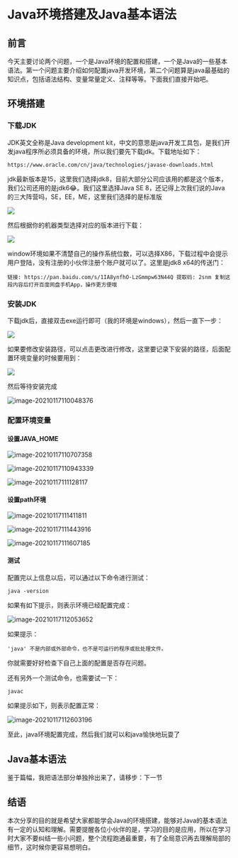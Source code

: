 # Java环境搭建及Java基本语法

## 前言

今天主要讨论两个问题，一个是Java环境的配置和搭建，一个是Java的一些基本语法。第一个问题主要介绍如何配置java开发环境，第二个问题算是java最基础的知识点，包括语法结构、变量常量定义、注释等等。下面我们直接开始吧。

## 环境搭建

### 下载JDK

JDK英文全称是Java development kit，中文的意思是java开发工具包，是我们开发java程序所必须具备的环境，所以我们要先下载jdk。下载地址如下：

```
https://www.oracle.com/cn/java/technologies/javase-downloads.html
```

jdk最新版本是15，这里我们选择jdk8，目前大部分公司应该用的都是这个版本，我们公司还用的是jdk6😂。我们这里选择Java SE 8，还记得上次我们说的Java的三大阵营吗，SE，EE，ME，这里我们选择的是标准版

![](https://gitee.com/sysker/picBed/raw/master/20210117102716.png)

然后根据你的机器类型选择对应的版本进行下载：

![](https://gitee.com/sysker/picBed/raw/master/20210117103046.png)

window环境如果不清楚自己的操作系统位数，可以选择X86，下载过程中会提示用户登陆，没有注册的小伙伴注册个账户就可以了。这里是jdk8 x64的传送门：

```
链接: https://pan.baidu.com/s/1IA8ynfhO-LzGmmpw63N44Q 提取码: 2snm 复制这段内容后打开百度网盘手机App，操作更方便哦
```

### 安装JDK

下载jdk后，直接双击exe运行即可（我的环境是windows），然后一直下一步：

![](https://gitee.com/sysker/picBed/raw/master/20210117105509.png)

如果要修改安装路径，可以点击更改进行修改，这里要记录下安装的路径，后面配置环境变量的时候要用到：

![](https://gitee.com/sysker/picBed/raw/master/20210117105657.png)

然后等待安装完成

![image-20210117110048376](https://gitee.com/sysker/picBed/raw/master/20210117110048.png)

### 配置环境变量

#### 设置JAVA_HOME

![image-20210117110707358](https://gitee.com/sysker/picBed/raw/master/20210117110707.png)

![image-20210117110943339](https://gitee.com/sysker/picBed/raw/master/20210117110943.png)

![image-20210117111128117](https://gitee.com/sysker/picBed/raw/master/20210117111128.png)

#### 设置path环境

![image-20210117111411811](https://gitee.com/sysker/picBed/raw/master/20210117111411.png)

![image-20210117111443916](https://gitee.com/sysker/picBed/raw/master/20210117111443.png)

![image-20210117111607185](https://gitee.com/sysker/picBed/raw/master/20210117111607.png)

#### 测试

配置完以上信息以后，可以通过以下命令进行测试：

```shell
java -version
```

如果有如下提示，则表示环境已经配置完成：

![image-20210117112053652](https://gitee.com/sysker/picBed/raw/master/20210117112053.png)

如果提示：

```
'java' 不是内部或外部命令，也不是可运行的程序或批处理文件。
```

你就需要好好检查下自己上面的配置是否存在问题。

还有另外一个测试命令，也需要试一下：

```sh
javac
```

如果提示如下，则表示配置正常：

![image-20210117112603196](https://gitee.com/sysker/picBed/raw/master/20210117112603.png)

至此，java环境配置完成，然后我们就可以和java愉快地玩耍了



## Java基本语法

鉴于篇幅，我把语法部分单独拎出来了，请移步：下一节

## 结语

本次分享的目的就是希望大家都能学会Java的环境搭建，能够对Java的基本语法有一定的认知和理解。需要提醒各位小伙伴的是，学习的目的是应用，所以在学习时大家不要纠结一些小问题，整个流程跑通最重要，有了全局意识再去理解局部的细节，这时候你更容易想明白。